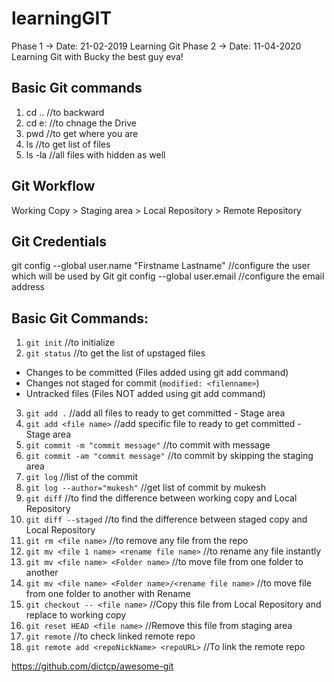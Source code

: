 
# learningGIT

Phase 1 -> Date: 21-02-2019 Learning Git
Phase 2 -> Date: 11-04-2020 Learning Git with Bucky the best guy eva!

## Basic Git commands
1. cd .. //to backward
2. cd e: //to chnage the Drive
3. pwd //to get where you are
4. ls //to get list of files
5. ls -la //all files with hidden as well


## Git Workflow
Working Copy > Staging area > Local Repository > Remote Repository

## Git Credentials
git config --global user.name "Firstname Lastname" //configure the user which will be used by Git
git config --global user.email //configure the email address


## Basic Git Commands:
1. `git init` //to initialize  
2. `git status` //to get the list of upstaged files
 - Changes to be committed (Files added using git add command)
 - Changes not staged for commit (`modified: <filenname>`) 
 - Untracked files (Files NOT added using git add command) 
3. `git add .` //add all files to ready to get committed - Stage area
4. `git add <file name>` //add specific file to ready to get committed - Stage area
5. `git commit -m "commit message"` //to commit with message
6. `git commit -am "commit message"` //to commit by skipping the staging area 
7. `git log` //list of the commit 
8. `git log --author="mukesh"` //get list of commit by mukesh
9. `git diff` //to find the difference between working copy and Local Repository
10. `git diff --staged` //to find the difference between staged copy and Local Repository
11. `git rm <file name>` //to remove any file from the repo
12. `git mv <file 1 name> <rename file name>` //to rename any file instantly
13. `git mv <file name> <Folder name>` //to move file from one folder to another
14. `git mv <file name> <Folder name>/<rename file name>` //to move file from one folder to another with Rename
15. `git checkout -- <file name>` //Copy this file from Local Repository and replace to working copy
16. `git reset HEAD <file name>` //Remove this file from staging area
17. `git remote` //to check linked remote repo
18. `git remote add <repoNickName> <repoURL>` //To link the remote repo

https://github.com/dictcp/awesome-git